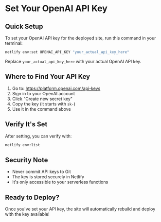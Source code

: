 # Set Your OpenAI API Key

## Quick Setup

To set your OpenAI API key for the deployed site, run this command in your terminal:

```bash
netlify env:set OPENAI_API_KEY "your_actual_api_key_here"
```

Replace `your_actual_api_key_here` with your actual OpenAI API key.

## Where to Find Your API Key

1. Go to: https://platform.openai.com/api-keys
2. Sign in to your OpenAI account
3. Click "Create new secret key"
4. Copy the key (it starts with `sk-`)
5. Use it in the command above

## Verify It's Set

After setting, you can verify with:

```bash
netlify env:list
```

## Security Note

- Never commit API keys to Git
- The key is stored securely in Netlify
- It's only accessible to your serverless functions

## Ready to Deploy?

Once you've set your API key, the site will automatically rebuild and deploy with the key available!
